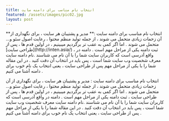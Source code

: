 ```yaml
---
title: انتخاب نام مناسب برای دامنه سایت
featured: /assets/images/pic02.jpg
layout: post
---
```

<p>
**انتخاب نام مناسب برای دامنه سایت :**
 مدیر و پشتیبان هر سایت ، برای نگهداری از آن زحمات زیادی متحمل می شوند ،
 از جمله تولید منظم محتوا ، رعایت اصول سئو و… متحمل می شوند . اما اگر
کمی به عقب تر برگردیم میبینیم ، در اولین قدم ها ، پس از [طراحی سایت](http://inten.asia/)
 ، ثبت دامنه یکی از مراحل مهم است . دامنه در واقع آدرسی است که کاربران
سایت شما را با آن نام می شناسند .نام دامنه سایت معرف شخصیت وب سایت شما
است ، پس باید در انتخاب آن دقت کنید .
در این مقاله شما را با یکی از مراحل مهم پس از طراحی سایت ، یعنی انتخاب یک نام خوب برای دامنه آشنا می کنیم .
</p>

<p>
انتخاب نام مناسب برای دامنه سایت : مدیر و پشتیبان هر سایت ، برای نگهداری از آن زحمات زیادی متحمل می شوند ، از جمله تولید منظم محتوا ، رعایت اصول سئو و… متحمل می شوند . اما اگر کمی به عقب تر برگردیم میبینیم ، در اولین قدم ها ، پس از طراحی سایت ، ثبت دامنه یکی از مراحل مهم است . دامنه در واقع آدرسی است که کاربران سایت شما را با آن نام می شناسند .نام دامنه سایت معرف شخصیت وب سایت شما است ، پس باید در انتخاب آن دقت کنید .
در این مقاله شما را با یکی از مراحل مهم پس از طراحی سایت ، یعنی انتخاب یک نام خوب برای دامنه آشنا می کنیم .
</p>
